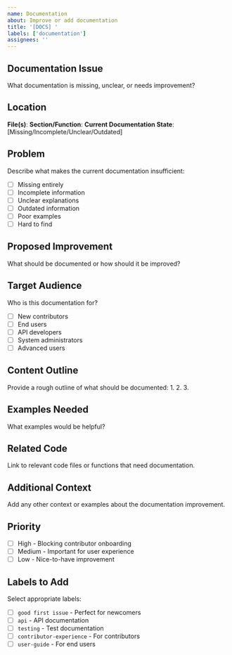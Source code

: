 ```yaml
---
name: Documentation
about: Improve or add documentation
title: '[DOCS] '
labels: ['documentation']
assignees: ''
---
```


## Documentation Issue
What documentation is missing, unclear, or needs improvement?

## Location
**File(s)**: 
**Section/Function**: 
**Current Documentation State**: [Missing/Incomplete/Unclear/Outdated]

## Problem
Describe what makes the current documentation insufficient:
- [ ] Missing entirely
- [ ] Incomplete information
- [ ] Unclear explanations
- [ ] Outdated information
- [ ] Poor examples
- [ ] Hard to find

## Proposed Improvement
What should be documented or how should it be improved?

## Target Audience
Who is this documentation for?
- [ ] New contributors
- [ ] End users
- [ ] API developers
- [ ] System administrators
- [ ] Advanced users

## Content Outline
Provide a rough outline of what should be documented:
1. 
2. 
3. 

## Examples Needed
What examples would be helpful?

## Related Code
Link to relevant code files or functions that need documentation.

## Additional Context
Add any other context or examples about the documentation improvement.

## Priority
- [ ] High - Blocking contributor onboarding
- [ ] Medium - Important for user experience
- [ ] Low - Nice-to-have improvement

## Labels to Add
Select appropriate labels:
- [ ] `good first issue` - Perfect for newcomers
- [ ] `api` - API documentation
- [ ] `testing` - Test documentation
- [ ] `contributor-experience` - For contributors
- [ ] `user-guide` - For end users